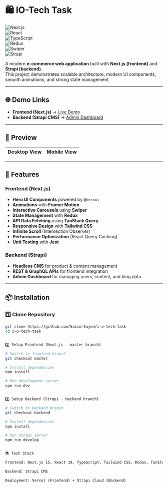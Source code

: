 # 🛍️ IO-Tech Task  

![Next.js](https://img.shields.io/badge/Next.js-15.2.3-black)  
![React](https://img.shields.io/badge/React-19.0.0-blue)  
![TypeScript](https://img.shields.io/badge/TypeScript-5.0-blue)  
![Redux](https://img.shields.io/badge/Redux-5.0.1-lightgrey)  
![Swiper](https://img.shields.io/badge/Swiper-11.2.6-yellowgreen)  
![Strapi](https://img.shields.io/badge/Strapi-Backend-2E7D32)  

A modern **e-commerce web application** built with **Next.js (frontend)** and **Strapi (backend)**.  
This project demonstrates scalable architecture, modern UI components, smooth animations, and strong state management.  

---

## 🌐 Demo Links  

- **Frontend (Next.js)** → [Live Demo](https://i-o-tech.vercel.app/en)  
- **Backend (Strapi CMS)** → [Admin Dashboard](https://prepared-surprise-7a86930000.strapiapp.com/admin)  

---

## 📸 Preview  

| Desktop View | Mobile View |
|--------------|-------------|

---

## 🚀 Features  

### Frontend (Next.js)  
- **Hero UI Components** powered by `@heroui`  
- **Animations** with **Framer Motion**  
- **Interactive Carousels** using **Swiper**  
- **State Management** with **Redux**  
- **API Data Fetching** using **TanStack Query**  
- **Responsive Design** with **Tailwind CSS**  
- **Infinite Scroll** (Intersection Observer)  
- **Performance Optimization** (React Query Caching)  
- **Unit Testing** with **Jest**  

### Backend (Strapi)  
- **Headless CMS** for product & content management  
- **REST & GraphQL APIs** for frontend integration  
- **Admin Dashboard** for managing users, content, and blog data  

---

## 📦 Installation  

### 1️⃣ Clone Repository  
```bash
git clone https://github.com/SaLim-Sayed/i-o-tech-task
cd i-o-tech-task


2️⃣ Setup Frontend (Next.js - master branch)

# Switch to frontend branch
git checkout master

# Install dependencies
npm install

# Run development server
npm run dev


3️⃣ Setup Backend (Strapi - backend branch)

# Switch to backend branch
git checkout backend

# Install dependencies
npm install

# Run Strapi server
npm run develop


📚 Tech Stack

Frontend: Next.js 15, React 19, TypeScript, Tailwind CSS, Redux, TanStack Query, Swiper, Framer Motion

Backend: Strapi CMS

Deployment: Vercel (Frontend) + Strapi Cloud (Backend)